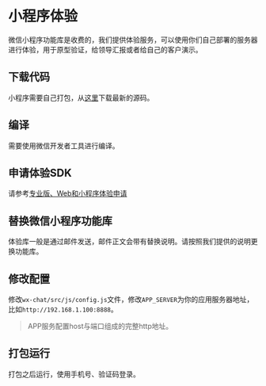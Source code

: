 # 小程序体验
微信小程序功能库是收费的，我们提供体验服务，可以使用你们自己部署的服务器进行体验，用于原型验证，给领导汇报或者给自己的客户演示。

## 下载代码
小程序需要自己打包，从[这里](https://github.com/wildfirechat/wx-chat)下载最新的源码。

## 编译
需要使用微信开发者工具进行编译。

## 申请体验SDK
请参考[专业版、Web和小程序体验申请](trial.md)

## 替换微信小程序功能库
体验库一般是通过邮件发送，邮件正文会带有替换说明。请按照我们提供的说明更换功能库。

## 修改配置
修改```wx-chat/src/js/config.js```文件，修改```APP_SERVER```为你的应用服务器地址，比如```http://192.168.1.100:8888```。
> APP服务配置host与端口组成的完整http地址。

## 打包运行
打包之后运行，使用手机号、验证码登录。
